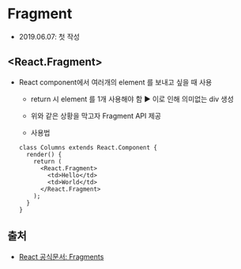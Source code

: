 # Fragment

- 2019.06.07: 첫 작성

## <React.Fragment>

- React component에서 여러개의 element 를 보내고 싶을 때 사용
  - return 시 element 를 1개 사용해야 함 ▶ 이로 인해 의미없는 div 생성
  - 위와 같은 상황을 막고자 Fragment API 제공

  - 사용법

  ```JSX
  class Columns extends React.Component {
    render() {
      return (
        <React.Fragment>
          <td>Hello</td>
          <td>World</td>
        </React.Fragment>
      );
    }
  }
  ```

## 출처

- [React 공식문서: Fragments](https://reactjs.org/docs/fragments.html)
